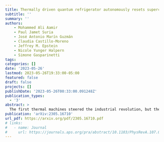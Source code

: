 ```yaml
---
title: Thermally driven quantum refrigerator autonomously resets superconducting qubit
subtitle: ''
summary: ''
authors:
    - Mohammed Ali Aamir
    - Paul Jamet Suria
    - José Antonio Marín Guzmán
    - Claudia Castillo-Moreno
    - Jeffrey M. Epstein
    - Nicole Yunger Halpern
    - Simone Gasparinetti
tags:
categories: []
date: '2023-05-26'
lastmod: 2023-05-26T19:33:00-05:00
featured: false
draft: false
projects: []
publishDate: '2023-05-26T00:33:00.091248Z'
publication_types:
  - '3'
abstract: >
  The first thermal machines steered the industrial revolution, but their quantum analogs have yet to prove useful. Here, we demonstrate a useful quantum absorption refrigerator formed from superconducting circuits. We use it to reset a transmon qubit to a temperature lower than that achievable with any one available bath. The process is driven by a thermal gradient and is autonomous -- requires no external control. The refrigerator exploits an engineered three-body interaction between the target qubit and two auxiliary qudits coupled to thermal environments. The environments consist of microwave waveguides populated with synthesized thermal photons. The target qubit, if initially fully excited, reaches a steady-state excited-level population of $5\times10^{-4} \pm 5\times10^{-4}$ (an effective temperature of 23.5~mK) in about 1.6~$\mu$s. Our results epitomize how quantum thermal machines can be leveraged for quantum information-processing tasks. They also initiate a path toward experimental studies of quantum thermodynamics with superconducting circuits coupled to propagating thermal microwave fields.
publication: 'arXiv:2305.16710'
url_pdf: https://arxiv.org/pdf/2305.16710.pdf
# links:
#   - name: Journal
#     url: https://journals.aps.org/pra/abstract/10.1103/PhysRevA.107.012209
---
```

